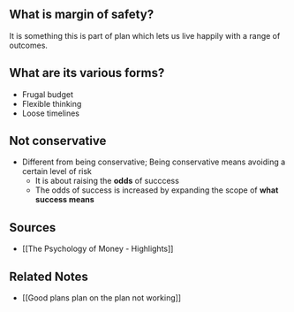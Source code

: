 ## What is margin of safety?
It is something this is part of plan which lets us live happily with a range of outcomes.

## What are its various forms?
- Frugal budget
- Flexible thinking
- Loose timelines

## Not conservative
- Different from being conservative; Being conservative means avoiding a certain level of risk
	- It is about raising the **odds** of succcess
	- The odds of success is increased by expanding the scope of **what success means**

## Sources
- [[The Psychology of Money - Highlights]]

## Related Notes
- [[Good plans plan on the plan not working]] 